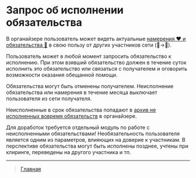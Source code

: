 
# Запрос об исполнении обязательства

В органайзере пользователь может видеть актуальные [намерения ❤️ и обязательства 🤝](../glossary/glossary.md) в свою пользу от других участников сети (👥->👤).

Пользователь может в любой момент запросить обязательство к исполнению. 
При этом взявший обязательство должен в течение суток исполнить это обязательство или связаться с получателем и оговорить возможности оказания обещанной помощи.

Обязательства могут быть отменены получателем. Неисполнение обязательства или намерения в течение месяца выключает пользователя из сети получателя.

Неисполненные в срок обязательства попадают в [архив не исполненных вовремя обязательств](../actions/archive.md) в органайзере. 

Для доработок требуется отдельный модуль по работе с неисполненными обязательствами! Необязательность пользователя является одним из параметров, влияющих на доверие к участникам. В перспективе обязательства могут быть исполнены позднее, учтены при клиринге, переведены на другого участника и тп.

---
> [Главная](../index.md)

